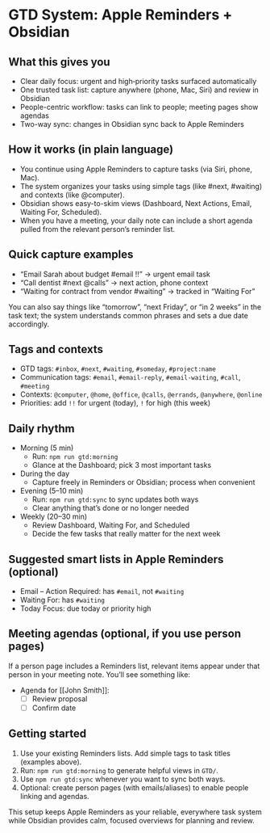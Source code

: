 # GTD System: Apple Reminders + Obsidian

## What this gives you
- Clear daily focus: urgent and high‑priority tasks surfaced automatically
- One trusted task list: capture anywhere (phone, Mac, Siri) and review in Obsidian
- People-centric workflow: tasks can link to people; meeting pages show agendas
- Two-way sync: changes in Obsidian sync back to Apple Reminders

## How it works (in plain language)
- You continue using Apple Reminders to capture tasks (via Siri, phone, Mac).
- The system organizes your tasks using simple tags (like #next, #waiting) and contexts (like @computer).
- Obsidian shows easy-to-skim views (Dashboard, Next Actions, Email, Waiting For, Scheduled).
- When you have a meeting, your daily note can include a short agenda pulled from the relevant person’s reminder list.

## Quick capture examples
- “Email Sarah about budget #email !!” → urgent email task
- “Call dentist #next @calls” → next action, phone context
- “Waiting for contract from vendor #waiting” → tracked in “Waiting For”

You can also say things like “tomorrow”, “next Friday”, or “in 2 weeks” in the task text; the system understands common phrases and sets a due date accordingly.

## Tags and contexts
- GTD tags: `#inbox`, `#next`, `#waiting`, `#someday`, `#project:name`
- Communication tags: `#email`, `#email-reply`, `#email-waiting`, `#call`, `#meeting`
- Contexts: `@computer`, `@home`, `@office`, `@calls`, `@errands`, `@anywhere`, `@online`
- Priorities: add `!!` for urgent (today), `!` for high (this week)

## Daily rhythm
- Morning (5 min)
  - Run: `npm run gtd:morning`
  - Glance at the Dashboard; pick 3 most important tasks
- During the day
  - Capture freely in Reminders or Obsidian; process when convenient
- Evening (5–10 min)
  - Run: `npm run gtd:sync` to sync updates both ways
  - Clear anything that’s done or no longer needed
- Weekly (20–30 min)
  - Review Dashboard, Waiting For, and Scheduled
  - Decide the few tasks that really matter for the next week

## Suggested smart lists in Apple Reminders (optional)
- Email – Action Required: has `#email`, not `#waiting`
- Waiting For: has `#waiting`
- Today Focus: due today or priority high

## Meeting agendas (optional, if you use person pages)
If a person page includes a Reminders list, relevant items appear under that person in your meeting note. You’ll see something like:

- Agenda for [[John Smith]]:
  - [ ] Review proposal
  - [ ] Confirm date

## Getting started
1) Use your existing Reminders lists. Add simple tags to task titles (examples above).
2) Run: `npm run gtd:morning` to generate helpful views in `GTD/`.
3) Use `npm run gtd:sync` whenever you want to sync both ways.
4) Optional: create person pages (with emails/aliases) to enable people linking and agendas.

This setup keeps Apple Reminders as your reliable, everywhere task system while Obsidian provides calm, focused overviews for planning and review.